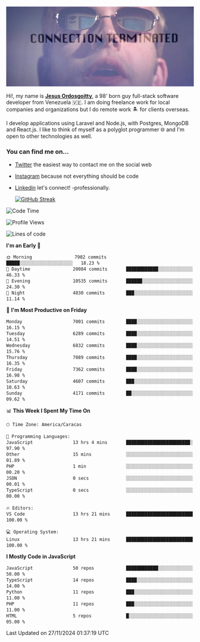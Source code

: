 ![hackers movie reference](./disconnected.jpg)

Hi!, my name is [**Jesus Ordosgoitty**](https://jodaz.dev), a 98' born guy full-stack software developer from Venezuela 🇻🇪. I am doing freelance work for local companies and organizations but I do remote work 🏝️ for clients overseas. 

I develop applications using Laravel and Node.js, with Postgres, MongoDB and React.js. I like to think of myself as a polyglot programmer 🌐 and I'm open to other technologies as well.

### You can find me on...

- [Twitter](https://twitter.com/jodaz_) the easiest way to contact me on the social web
- [Instagram](https://instagram.com/jodaz_) because not everything should be code
- [Linkedin](https://linkedin.com/in/jodaz) let's connect! -professionally.


    [![GitHub Streak](https://streak-stats.demolab.com?user=jodaz&theme=tokyonight)](https://git.io/streak-stats)

<!--START_SECTION:waka-->
![Code Time](http://img.shields.io/badge/Code%20Time-7%2C544%20hrs%2040%20mins-blue)

![Profile Views](http://img.shields.io/badge/Profile%20Views-0-blue)

![Lines of code](https://img.shields.io/badge/From%20Hello%20World%20I%27ve%20Written-82.2%20million%20lines%20of%20code-blue)

**I'm an Early 🐤** 

```text
🌞 Morning                7902 commits        █████░░░░░░░░░░░░░░░░░░░░   18.23 % 
🌆 Daytime                20084 commits       ████████████░░░░░░░░░░░░░   46.33 % 
🌃 Evening                10535 commits       ██████░░░░░░░░░░░░░░░░░░░   24.30 % 
🌙 Night                  4830 commits        ███░░░░░░░░░░░░░░░░░░░░░░   11.14 % 
```
📅 **I'm Most Productive on Friday** 

```text
Monday                   7001 commits        ████░░░░░░░░░░░░░░░░░░░░░   16.15 % 
Tuesday                  6289 commits        ████░░░░░░░░░░░░░░░░░░░░░   14.51 % 
Wednesday                6832 commits        ████░░░░░░░░░░░░░░░░░░░░░   15.76 % 
Thursday                 7089 commits        ████░░░░░░░░░░░░░░░░░░░░░   16.35 % 
Friday                   7362 commits        ████░░░░░░░░░░░░░░░░░░░░░   16.98 % 
Saturday                 4607 commits        ███░░░░░░░░░░░░░░░░░░░░░░   10.63 % 
Sunday                   4171 commits        ██░░░░░░░░░░░░░░░░░░░░░░░   09.62 % 
```


📊 **This Week I Spent My Time On** 

```text
🕑︎ Time Zone: America/Caracas

💬 Programming Languages: 
JavaScript               13 hrs 4 mins       ████████████████████████░   97.90 % 
Other                    15 mins             ░░░░░░░░░░░░░░░░░░░░░░░░░   01.89 % 
PHP                      1 min               ░░░░░░░░░░░░░░░░░░░░░░░░░   00.20 % 
JSON                     0 secs              ░░░░░░░░░░░░░░░░░░░░░░░░░   00.01 % 
TypeScript               0 secs              ░░░░░░░░░░░░░░░░░░░░░░░░░   00.00 % 

🔥 Editors: 
VS Code                  13 hrs 21 mins      █████████████████████████   100.00 % 

💻 Operating System: 
Linux                    13 hrs 21 mins      █████████████████████████   100.00 % 
```

**I Mostly Code in JavaScript** 

```text
JavaScript               50 repos            ████████████░░░░░░░░░░░░░   50.00 % 
TypeScript               14 repos            ████░░░░░░░░░░░░░░░░░░░░░   14.00 % 
Python                   11 repos            ███░░░░░░░░░░░░░░░░░░░░░░   11.00 % 
PHP                      11 repos            ███░░░░░░░░░░░░░░░░░░░░░░   11.00 % 
HTML                     5 repos             █░░░░░░░░░░░░░░░░░░░░░░░░   05.00 % 
```




 Last Updated on 27/11/2024 01:37:19 UTC
<!--END_SECTION:waka-->
